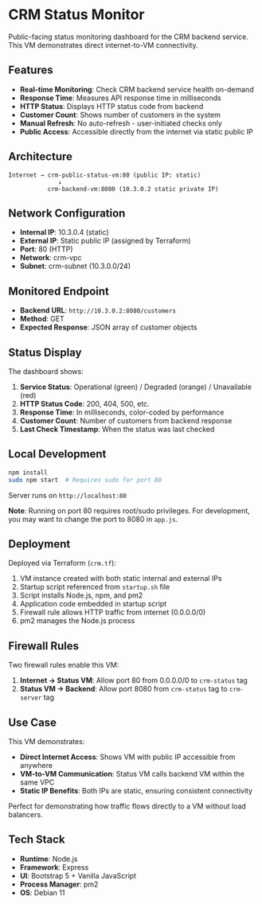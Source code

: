 # CRM Status Monitor

Public-facing status monitoring dashboard for the CRM backend service. This VM demonstrates direct internet-to-VM connectivity.

## Features

- **Real-time Monitoring**: Check CRM backend service health on-demand
- **Response Time**: Measures API response time in milliseconds
- **HTTP Status**: Displays HTTP status code from backend
- **Customer Count**: Shows number of customers in the system
- **Manual Refresh**: No auto-refresh - user-initiated checks only
- **Public Access**: Accessible directly from the internet via static public IP

## Architecture

```
Internet → crm-public-status-vm:80 (public IP: static)
              ↓
           crm-backend-vm:8080 (10.3.0.2 static private IP)
```

## Network Configuration

- **Internal IP**: 10.3.0.4 (static)
- **External IP**: Static public IP (assigned by Terraform)
- **Port**: 80 (HTTP)
- **Network**: crm-vpc
- **Subnet**: crm-subnet (10.3.0.0/24)

## Monitored Endpoint

- **Backend URL**: `http://10.3.0.2:8080/customers`
- **Method**: GET
- **Expected Response**: JSON array of customer objects

## Status Display

The dashboard shows:
1. **Service Status**: Operational (green) / Degraded (orange) / Unavailable (red)
2. **HTTP Status Code**: 200, 404, 500, etc.
3. **Response Time**: In milliseconds, color-coded by performance
4. **Customer Count**: Number of customers from backend response
5. **Last Check Timestamp**: When the status was last checked

## Local Development

```bash
npm install
sudo npm start  # Requires sudo for port 80
```

Server runs on `http://localhost:80`

**Note**: Running on port 80 requires root/sudo privileges. For development, you may want to change the port to 8080 in `app.js`.

## Deployment

Deployed via Terraform (`crm.tf`):
1. VM instance created with both static internal and external IPs
2. Startup script referenced from `startup.sh` file
3. Script installs Node.js, npm, and pm2
4. Application code embedded in startup script
5. Firewall rule allows HTTP traffic from internet (0.0.0.0/0)
6. pm2 manages the Node.js process

## Firewall Rules

Two firewall rules enable this VM:
1. **Internet → Status VM**: Allow port 80 from 0.0.0.0/0 to `crm-status` tag
2. **Status VM → Backend**: Allow port 8080 from `crm-status` tag to `crm-server` tag

## Use Case

This VM demonstrates:
- **Direct Internet Access**: Shows VM with public IP accessible from anywhere
- **VM-to-VM Communication**: Status VM calls backend VM within the same VPC
- **Static IP Benefits**: Both IPs are static, ensuring consistent connectivity

Perfect for demonstrating how traffic flows directly to a VM without load balancers.

## Tech Stack

- **Runtime**: Node.js
- **Framework**: Express
- **UI**: Bootstrap 5 + Vanilla JavaScript
- **Process Manager**: pm2
- **OS**: Debian 11

